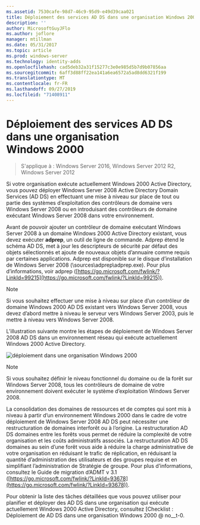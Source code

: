 ```yaml
---
ms.assetid: 7530cafe-98d7-46c9-95d9-e49d39caa021
title: Déploiement des services AD DS dans une organisation Windows 2000
description: ''
author: MicrosoftGuyJFlo
ms.author: joflore
manager: mtillman
ms.date: 05/31/2017
ms.topic: article
ms.prod: windows-server
ms.technology: identity-adds
ms.openlocfilehash: cad5deb32a31f15277c3e0e985d5b7d9b07856aa
ms.sourcegitcommit: 6aff3d88ff22ea141a6ea6572a5ad8dd6321f199
ms.translationtype: MT
ms.contentlocale: fr-FR
ms.lasthandoff: 09/27/2019
ms.locfileid: "71408911"
---
```

# <a name="deploying-ad-ds-in-a-windows-2000-organization"></a>Déploiement des services AD DS dans une organisation Windows 2000

>S'applique à : Windows Server 2016, Windows Server 2012 R2, Windows Server 2012

Si votre organisation exécute actuellement Windows 2000 Active Directory, vous pouvez déployer Windows Server 2008 Active Directory Domain Services (AD DS) en effectuant une mise à niveau sur place de tout ou partie des systèmes d’exploitation des contrôleurs de domaine vers Windows Server 2008 ou en introduisant des contrôleurs de domaine exécutant Windows Server 2008 dans votre environnement.  
  
Avant de pouvoir ajouter un contrôleur de domaine exécutant Windows Server 2008 à un domaine Windows 2000 Active Directory existant, vous devez exécuter **adprep**, un outil de ligne de commande. Adprep étend le schéma AD DS, met à jour les descripteurs de sécurité par défaut des objets sélectionnés et ajoute de nouveaux objets d’annuaire comme requis par certaines applications. Adprep est disponible sur le disque d’installation de Windows Server 2008 (\sources\adprep\adprep.exe). Pour plus d’informations, voir adprep ([https://go.microsoft.com/fwlink/?LinkId=99215](https://go.microsoft.com/fwlink/?LinkId=99215)).  
  
> [!NOTE]  
> Si vous souhaitez effectuer une mise à niveau sur place d’un contrôleur de domaine Windows 2000 AD DS existant vers Windows Server 2008, vous devez d’abord mettre à niveau le serveur vers Windows Server 2003, puis le mettre à niveau vers Windows Server 2008.  
  
L’illustration suivante montre les étapes de déploiement de Windows Server 2008 AD DS dans un environnement réseau qui exécute actuellement Windows 2000 Active Directory.  
  
![déploiement dans une organisation Windows 2000](media/Deploying-AD-DS-in-a-Windows-2000-Organization/ee51218a-a858-49d9-8b99-9986679191c1.gif)  
  
> [!NOTE]  
> Si vous souhaitez définir le niveau fonctionnel du domaine ou de la forêt sur Windows Server 2008, tous les contrôleurs de domaine de votre environnement doivent exécuter le système d’exploitation Windows Server 2008.  
  
La consolidation des domaines de ressources et de comptes qui sont mis à niveau à partir d’un environnement Windows 2000 dans le cadre de votre déploiement de Windows Server 2008 AD DS peut nécessiter une restructuration de domaines interforêt ou à l’origine. La restructuration AD DS domaines entre les forêts vous permet de réduire la complexité de votre organisation et les coûts administratifs associés. La restructuration AD DS domaines au sein d’une forêt vous aide à réduire la charge administrative de votre organisation en réduisant le trafic de réplication, en réduisant la quantité d’administration des utilisateurs et des groupes requise et en simplifiant l’administration de Stratégie de groupe. Pour plus d’informations, consultez le Guide de migration d’ADMT v 3.1 ([https://go.microsoft.com/fwlink/?LinkId=93678](https://go.microsoft.com/fwlink/?LinkId=93678)).  
  
Pour obtenir la liste des tâches détaillées que vous pouvez utiliser pour planifier et déployer des AD DS dans une organisation qui exécute actuellement Windows 2000 Active Directory, consultez [Checklist : Déploiement de AD DS dans une organisation Windows 2000 @ no__t-0.  
  


